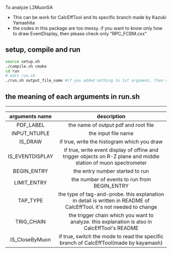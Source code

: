 To analyze L2MuonSA
- This can be work for CalcEffTool and its specific branch made by Kazuki Yamashita
- the codes in this package are too messy. if you want to know only how to draw EventDisplay, then please check only "RPC_FCBM.cxx"
## setup, compile and run
```sh
source setup.sh
./compile.sh cmake
cd run
# edit run.sh
./run.sh output_file_name #if you added nothing to 1st argument, then output file name will be the time when you run
```
## the meaning of each arguments in run.sh
------------------------------
|arguments name | description |
|:-------------:|:----------:|
|PDF_LABEL|the name of output pdf and root file|
|INPUT_NTUPLE|the input file name|
|IS_DRAW|if true, write the histogram which you draw|
|IS_EVENTDISPLAY|if true, write event display of offine and trigger objects on R-Z plane and middle station of muon spectrometer|
|BEGIN_ENTRY| the entry number started to run|
|LIMIT_ENTRY| the number of events to run from BEGIN_ENTRY|
|TAP_TYPE| the type of tag-and-probe. this explanation in detail is written in README of CalcEffTool. it's not needed to change|
|TRIG_CHAIN| the trigger chain which you want to analyze. this explanation is also in CalcEffTool's README|
|IS_CloseByMuon| if true, switch the mode to read the specific branch of CalcEffTool(made by kayamash)|


